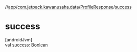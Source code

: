 //[app](../../../index.md)/[com.jetpack.kawanusaha.data](../index.md)/[ProfileResponse](index.md)/[success](success.md)

# success

[androidJvm]\
val [success](success.md): [Boolean](https://kotlinlang.org/api/latest/jvm/stdlib/kotlin/-boolean/index.html)
